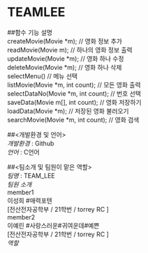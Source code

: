 # TEAMLEE

##함수 기능 설명    
createMovie(Movie *m); // 영화 정보 추가    
readMovie(Movie m); // 하나의 영화 정보 출력    
updateMovie(Movie *m); // 영화 하나 수정    
deleteMovie(Movie *m); // 영화 하나 삭제    
selectMenu() // 메뉴 선택    
listMovie(Movie *m, int count); // 모든 영화 출력    
selectDataNo(Movie *m, int count); // 번호 선택    
saveData(Movie m[], int count); // 영화 저장하기    
loadData(Movie *m); // 저장된 영화 불러오기    
searchMovie(Movie *m, int count); // 영화 검색    

##<개발환경 및 언어>    
*개발환경* : Github    
*언어* : C언어    

##<팀소개 및 팀원이 맡은 역할>    
*팀명* : TEAM_LEE    
*팀원 소개*     
  member1     
    이성희 #매력포텐    
        [전산전자공학부 / 21학번 / torrey RC ]    
  member2     
    이예린 #사랑스러운#귀여운데#예쁜     
        [전산전자공학부 / 21학번 / torrey RC ]    
 *역할*    
 
